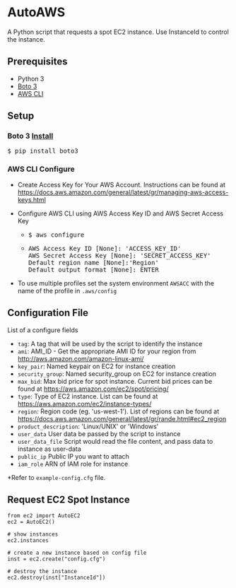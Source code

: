 # AutoAWS

A Python script that requests a spot EC2 instance. Use InstanceId to control the instance.

## Prerequisites

* Python 3
* [Boto 3](https://boto3.readthedocs.io/en/latest/)
* [AWS CLI](https://aws.amazon.com/cli/)

## Setup

### Boto 3 [Install](https://boto3.readthedocs.io/en/latest/guide/quickstart.html#installation)

<pre>
$ pip install boto3
</pre>

### AWS CLI Configure

* Create Access Key for Your AWS Account. Instructions can be found at https://docs.aws.amazon.com/general/latest/gr/managing-aws-access-keys.html

* Configure AWS CLI using AWS Access Key ID and AWS Secret Access Key
  * <pre>$ aws configure</pre>
  * <pre>AWS Access Key ID [None]: 'ACCESS_KEY_ID'
    AWS Secret Access Key [None]: 'SECRET_ACCESS_KEY'
    Default region name [None]:'Region'
    Default output format [None]: ENTER</pre>

* To use multiple profiles set the system environment `AWSACC` with the name of the profile in `.aws/config`

## Configuration File

List of a configure fields

* `tag`: A tag that will be used by the script to identify the instance
* `ami`: AMI_ID - Get the appropriate AMI ID for your region from http://aws.amazon.com/amazon-linux-ami/
* `key_pair`: Named keypair on EC2 for instance creation
* `security_group`: Named security_group on EC2 for instance creation
* `max_bid`: Max bid price for spot instance. Current bid prices can be found at https://aws.amazon.com/ec2/spot/pricing/
* `type`: Type of EC2 instance. List can be found at https://aws.amazon.com/ec2/instance-types/
* `region`: Region code (eg. 'us-west-1'). List of regions can be found at https://docs.aws.amazon.com/general/latest/gr/rande.html#ec2_region
* `product_description`: 'Linux/UNIX' or 'Windows'
* `user_data` User data be passed by the script to instance
* `user_data_file` Script would read the file content, and pass data to instance as user-data
* `public_ip` Public IP you want to attach
* `iam_role` ARN of IAM role for instance

\*Refer to `example-config.cfg` file.

## Request EC2 Spot Instance

```
from ec2 import AutoEC2
ec2 = AutoEC2()

# show instances
ec2.instances 

# create a new instance based on config file
inst = ec2.create("config.cfg")

# destroy the instance
ec2.destroy(inst["InstanceId"])
```